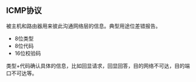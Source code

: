 ## ICMP协议

被主机和路由器用来彼此沟通网络层的信息。典型用途位差错报告。

* 8位类型
* 8位代码
* 16位校验码

类型+代码确认具体的信息，比如回显请求，回显回答，目的网络不可达，目的端口不可达等。

